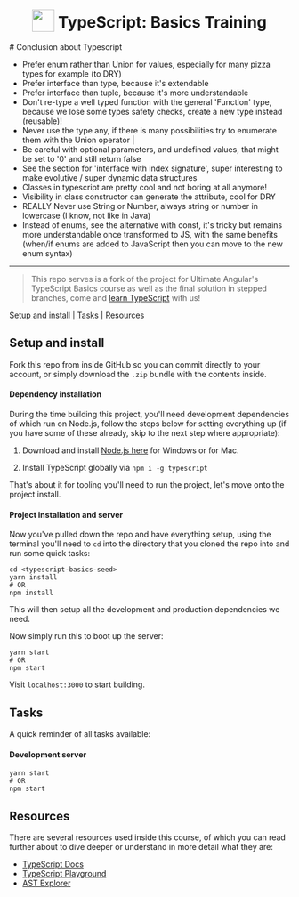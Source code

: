 <h1 align="center">
<img width="40" valign="bottom" src="https://ultimatecourses.com/static/icons/typescript.svg">
TypeScript: Basics Training
</h1>
# Conclusion about Typescript

- Prefer enum rather than Union for values, especially for many pizza types for example (to DRY)
- Prefer interface than type, because it's extendable
- Prefer interface than tuple, because it's more understandable
- Don't re-type a well typed function with the general 'Function' type,
    because we lose some types safety checks, create a new type instead (reusable)!
- Never use the type any, if there is many possibilities try to enumerate them with the Union operator |
- Be careful with optional parameters, and undefined values, that might be set to '0' and still return false
- See the section for 'interface with index signature', super interesting to make evolutive / super dynamic data structures
- Classes in typescript are pretty cool and not boring at all anymore!
- Visibility in class constructor can generate the attribute, cool for DRY
- REALLY Never use String or Number, always string or number in lowercase (I know, not like in Java)
- Instead of enums, see the alternative with const, it's tricky but remains more understandable once transformed to JS, with the same benefits (when/if enums are added to JavaScript then you can move to the new enum syntax)

---

> This repo serves is a fork of the project for Ultimate Angular's TypeScript Basics course as well as the final solution in stepped branches, come and [learn TypeScript](https://ultimatecourses.com/courses/typescript) with us!

[Setup and install](#setup-and-install) | [Tasks](#tasks) |
[Resources](#resources)

## Setup and install

Fork this repo from inside GitHub so you can commit directly to your account, or
simply download the `.zip` bundle with the contents inside.

#### Dependency installation

During the time building this project, you'll need development dependencies of
which run on Node.js, follow the steps below for setting everything up (if you
have some of these already, skip to the next step where appropriate):

1. Download and install [Node.js here](https://nodejs.org/en/download/) for
   Windows or for Mac.

2. Install TypeScript globally via `npm i -g typescript`

That's about it for tooling you'll need to run the project, let's move onto the
project install.

#### Project installation and server

Now you've pulled down the repo and have everything setup, using the terminal
you'll need to `cd` into the directory that you cloned the repo into and run
some quick tasks:

```
cd <typescript-basics-seed>
yarn install
# OR
npm install
```

This will then setup all the development and production dependencies we need.

Now simply run this to boot up the server:

```
yarn start
# OR
npm start
```

Visit `localhost:3000` to start building.

## Tasks

A quick reminder of all tasks available:

#### Development server

```
yarn start
# OR
npm start
```

## Resources

There are several resources used inside this course, of which you can read
further about to dive deeper or understand in more detail what they are:

* [TypeScript Docs](https://www.typescriptlang.org)
* [TypeScript Playground](https://www.typescriptlang.org/play)
* [AST Explorer](https://astexplorer.net)
